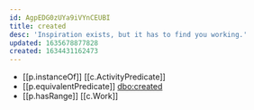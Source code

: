 ```yaml
---
id: AgpEDG0zUYa9iVYnCEUBI
title: created
desc: 'Inspiration exists, but it has to find you working.'
updated: 1635678877828
created: 1634431162473
---
```


- [[p.instanceOf]] [[c.ActivityPredicate]]
- [[p.equivalentPredicate]] [dbo:created](http://dbpedia.org/ontology/created)
- [[p.hasRange]] [[c.Work]]
